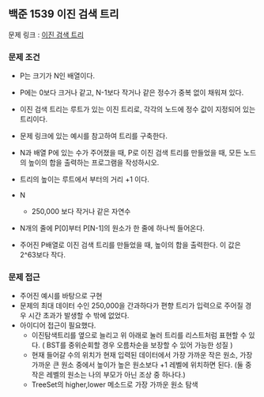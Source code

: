 ## 백준 1539 이진 검색 트리

문제 링크 : [이진 검색 트리](https://www.acmicpc.net/problem/1539)

### 문제 조건

- P는 크기가 N인 배열이다.
- P에는 0보다 크거나 같고, N-1보다 작거나 같은 정수가 중복 없이 채워져 있다.
- 이진 검색 트리는 루트가 있는 이진 트리로, 각각의 노드에 정수 값이 지정되어 있는 트리이다.
- 문제 링크에 있는 예시를 참고하여 트리를 구축한다.
- N과 배열 P에 있는 수가 주어졌을 때, P로 이진 검색 트리를 만들었을 때, 모든 노드의 높이의 합을 출력하는 프로그램을 작성하시오.
- 트리의 높이는 루트에서 부터의 거리 +1 이다.

- N
    - 250,000 보다 작거나 같은 자연수
- N개의 줄에 P[0]부터 P[N-1]의 원소가 한 줄에 하나씩 들어온다.
- 주어진 P배열로 이진 검색 트리를 만들었을 때, 높이의 합을 출력한다. 이 값은 2^63보다 작다.

### 문제 접근

- 주어진 예시를 바탕으로 구현
- 문제의 최대 데이터 수인 250,000을 간과하다가 편향 트리가 입력으로 주어질 경우 시간 초과가 발생할 수 밖에 없었다.
- 아이디어 접근이 필요했다.
    - 이진탐색트리를 옆으로 늘리고 위 아래로 눌러 트리를 리스트처럼 표현할 수 있다. ( BST를 중위순회할 경우 오름차순을 보장할 수 있어 가능한 성질 )
    - 현재 들어갈 수의 위치가 현재 입력된 데이터에서 가장 가까운 작은 원소, 가장 가까운 큰 원소 중에서 높이가 높은 원소보다 +1 레벨에 위치하면 된다. (둘 중 작은 레벨의 원소는 나의 부모가 아닌 조상
      중 하나다.)
    - TreeSet의 higher,lower 메소드로 가장 가까운 원소 탐색